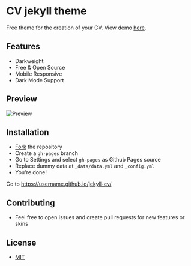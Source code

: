 # CV jekyll theme

Free theme for the creation of your CV. View demo [here](https://jekyll-cv.stavrospanakakis.com/).

## Features
- Darkweight
- Free & Open Source
- Mobile Responsive
- Dark Mode Support


## Preview
![Preview](./preview.png)

## Installation
- [Fork](https://github.com/stavrospanakakis/jekyll-cv/fork) the repository
- Create a ```gh-pages``` branch
- Go to Settings and select ```gh-pages``` as Github Pages source
- Replace dummy data at ```_data/data.yml``` and ```_config.yml```
- You're done!

Go to https://username.github.io/jekyll-cv/

## Contributing 
- Feel free to open issues and create pull requests for new features or skins

## License
- [MIT](./LICENSE)
